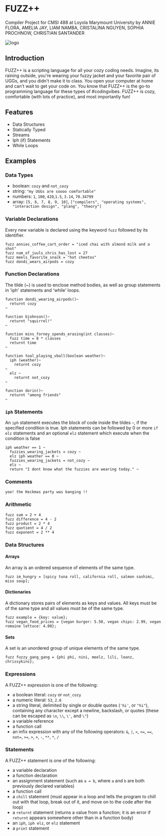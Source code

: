 # FUZZ++
Compiler Project for CMSI 488 at Loyola Marymount University by
ANNIE FLORA, AMELIA JAY, LIAM NAMBA, CRISTALINA NGUYEN, SOPHIA PROCHNOW, CHRISTIAN SANTANDER

![logo](https://user-images.githubusercontent.com/31746937/52384776-be8b2700-2a33-11e9-91c9-be75d5445533.jpeg)

## Introduction
FUZZ++ is a scripting language for all your cozy coding needs. Imagine, its raining outside, you're wearing your fuzzy jacket and your favorite pair of UGGs, and you didn't make it to class. You open your computer at home and can't wait to get your code on. You know that FUZZ++ is the go-to programming language for these types of #codingvibes. FUZZ++ is cozy, comfortable (with lots of practice), and most importantly fun!

## Features
- Data Structures
- Statically Typed
- Streams
- Iph (if) Statements
- While Loops

## Examples

### Data Types
- boolean: `cozy` and `not_cozy`
- string: `"my UGGs are soooo comfortable"`
- numbers: `1`, `100`, `420`,`1.5`, `3.14`, `70.34799`
- array: `[5, 6, 7, 8, 9, 10]`, `["compilers", "operating systems", "interaction design", "plang", "theory"]`

### Variable Declarations
Every new variable is declared using the keyword `fuzz` followed by its identifier.
```
fuzz annies_coffee_cart_order = "iced chai with almond milk and a shot"
fuzz num_of_juuls_chris_has_lost = 27
fuzz meels_favorite_snack = "hot cheetos"
fuzz dondi_wears_airpods = cozy
```

### Function Declarations

The tilde (~) is used to enclose method bodies, as well as group statements in 'iph' statements and 'while' loops.

```
function dondi_wearing_airpods()~
  returnt cozy
~

function bjohnson()~
  returnt "squirrel!"
~

function mins_forney_spends_erasing(int classes)~
  fuzz time = 8 * classes
  returnt time
~  

function toal_playing_vball(boolean weather)~
  iph (weather)~
    returnt cozy
~    
  elz ~
    returnt not_cozy
~

function dorin()~
  returnt "among friends"
~
```

### `iph` Statements
An `iph` statement executes the block of code inside the tildes `~`, if the specified condition is true. Iph statements can be followed by 0 or more `if elz` statements and an optional `elz` statement which execute when the condition is false

```
iph weather == 1 ~
  fuzzies_wearing_jackets = cozy ~
  elz iph weather == 0 ~
  fuzzies_wearing_jackets = not_cozy ~
  elz ~
  return "I dont know what the fuzzies are wearing today." ~

```

### Comments
```
yoo! the Keckmas party was banging !!

```

### Arithmetic
```
fuzz sum = 2 + 4
fuzz difference = 4 - 2
fuzz product = 2 * 4
fuzz quotient = 4 / 2
fuzz exponent = 2 ** 4
```

### Data Structures
#### Arrays
An array is an ordered sequence of elements of the same type.
```
fuzz im_hungry = [spicy tuna roll, california roll, salmon sashimi, miso soup];
```

#### Dictionaries
A dictionary stores pairs of elements as keys and values. All keys must be of the same type and all values must be of the same type.
```
fuzz example = {key: value};
fuzz vegan_food_prices = {vegan burger: 5.50, vegan chips: 2.99, vegan romaine lettuce: 4.00};
```

#### Sets
A set is an unordered group of unique elements of the same type.
```
fuzz fuzzy_gang_gang = {phi phi, nini, meelz, lili, leanz, chrissykins};
```


### Expressions
A FUZZ++ expression is one of the following:
- a boolean literal: `cozy` or `not_cozy`
- a numeric literal: `53`, `2.6`
- a string literal, delimited by single or double quotes (`'hi'`, or `"hi"`), containing any character except a newline, backslash, or quotes (these can be escaped as `\n`, `\\`, `\'`, and `\"`)
- a variable reference
- a function call
- an infix expression with any of the following operators: `&`, `|`, `<`, `<=`, `==`, `not=`, `>=`, `>`, `+`, `-`, `**`, `*`, `/`

### Statements
A FUZZ++ statement is one of the following:
- a variable declaration
- a function declaration
- an assignment statement (such as `a = b`, where `a` and `b` are both previously declared variables)
- a function call
- a `chill` statement (must appear in a loop and tells the program to chill out with that loop, break out of it, and move on to the code after the loop)
- a `returnt` statement (returns a value from a function; it is an error if `returnt` appears somewhere other than in a function body)
- an `iph`, `iph elz`, or `elz` statement
- a `print` statement
